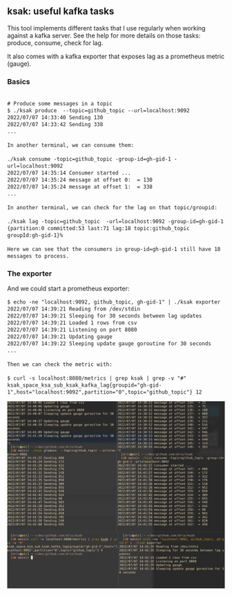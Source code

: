 ## ksak: useful kafka tasks 

This tool implements different tasks that I use regularly when working against a 
kafka server. See the help for more details on those tasks: produce, consume, check
for lag.

It also comes with a kafka exporter that exposes lag as a prometheus metric (gauge).

### Basics

```

# Produce some messages in a topic
$ ./ksak produce  --topic=github_topic --url=localhost:9092
2022/07/07 14:33:40 Sending 130
2022/07/07 14:33:42 Sending 338
...

In another terminal, we can consume them:

./ksak consume -topic=github_topic -group-id=gh-gid-1 -url=localhost:9092
2022/07/07 14:35:14 Consumer started ...
2022/07/07 14:35:24 message at offset 0:  = 130
2022/07/07 14:35:24 message at offset 1:  = 338
...

In another terminal, we can check for the lag on that topic/groupid:

./ksak lag -topic=github_topic  -url=localhost:9092 -group-id=gh-gid-1
{partition:0 committed:53 last:71 lag:18 topic:github_topic groupId:gh-gid-1}%

Here we can see that the consumers in group-id=gh-gid-1 still have 18 messages to process.
```

### The exporter

And we could start a prometheus exporter:

```
$ echo -ne "localhost:9092, github_topic, gh-gid-1" | ./ksak exporter
2022/07/07 14:39:21 Reading from /dev/stdin
2022/07/07 14:39:21 Sleeping for 30 seconds between lag updates
2022/07/07 14:39:21 Loaded 1 rows from csv
2022/07/07 14:39:21 Listening on port 8080
2022/07/07 14:39:21 Updating gauge
2022/07/07 14:39:22 Sleeping update gauge goroutine for 30 seconds
...

Then we can check the metric with:

$ curl -s localhost:8080/metrics | grep ksak | grep -v "#"
ksak_space_ksa_sub_ksak_kafka_lag{groupid="gh-gid-1",host="localhost:9092",partition="0",topic="github_topic"} 12 
```

![](images/term.png)
